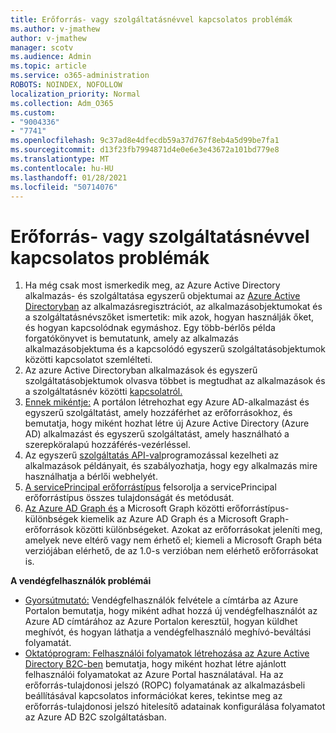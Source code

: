 ```yaml
---
title: Erőforrás- vagy szolgáltatásnévvel kapcsolatos problémák
ms.author: v-jmathew
author: v-jmathew
manager: scotv
ms.audience: Admin
ms.topic: article
ms.service: o365-administration
ROBOTS: NOINDEX, NOFOLLOW
localization_priority: Normal
ms.collection: Adm_O365
ms.custom:
- "9004336"
- "7741"
ms.openlocfilehash: 9c37ad8e4dfecdb59a37d767f8eb4a5d99be7fa1
ms.sourcegitcommit: d13f23fb7994871d4e0e6e3e43672a101bd779e8
ms.translationtype: MT
ms.contentlocale: hu-HU
ms.lasthandoff: 01/28/2021
ms.locfileid: "50714076"
---
```

# <a name="issues-with-a-resource-or-service-principal"></a>Erőforrás- vagy szolgáltatásnévvel kapcsolatos problémák

1. Ha még csak most ismerkedik meg, az Azure Active Directory alkalmazás- és szolgáltatása egyszerű objektumai az [Azure Active Directoryban](https://docs.microsoft.com/azure/active-directory/develop/app-objects-and-service-principals) az alkalmazásregisztrációt, az alkalmazásobjektumokat és a szolgáltatásnévszőket ismertetik: mik azok, hogyan használják őket, és hogyan kapcsolódnak egymáshoz. Egy több-bérlős példa forgatókönyvet is bemutatunk, amely az alkalmazás alkalmazásobjektuma és a kapcsolódó egyszerű szolgáltatásobjektumok közötti kapcsolatot szemlélteti.
2. Az azure Active Directoryban alkalmazások és egyszerű szolgáltatásobjektumok olvasva többet is megtudhat az alkalmazások és a szolgáltatásnév közötti [kapcsolatról.](https://docs.microsoft.com/azure/active-directory/develop/app-objects-and-service-principals)
3. [Ennek mikéntje:](https://docs.microsoft.com/azure/active-directory/develop/howto-create-service-principal-portal) A portálon létrehozhat egy Azure AD-alkalmazást és egyszerű szolgáltatást, amely hozzáférhet az erőforrásokhoz, és bemutatja, hogy miként hozhat létre új Azure Active Directory (Azure AD) alkalmazást és egyszerű szolgáltatást, amely használható a szerepköralapú hozzáférés-vezérléssel.
4. Az egyszerű [szolgáltatás API-val](https://docs.microsoft.com/graph/api/resources/serviceprincipal)programozással kezelheti az alkalmazások példányait, és szabályozhatja, hogy egy alkalmazás mire használhatja a bérlői webhelyét.
5. [A servicePrincipal erőforrástípus](https://docs.microsoft.com/graph/api/resources/serviceprincipal) felsorolja a servicePrincipal erőforrástípus összes tulajdonságát és metódusát.
6. [Az Azure AD Graph és](https://docs.microsoft.com/graph/migrate-azure-ad-graph-resource-differences) a Microsoft Graph közötti erőforrástípus-különbségek kiemelik az Azure AD Graph és a Microsoft Graph-erőforrások közötti különbségeket. Azokat az erőforrásokat jeleníti meg, amelyek neve eltérő vagy nem érhető el; kiemeli a Microsoft Graph béta verziójában elérhető, de az 1.0-s verzióban nem elérhető erőforrásokat is.

**A vendégfelhasználók problémái**

- [Gyorsútmutató:](https://docs.microsoft.com/azure/active-directory/external-identities/b2b-quickstart-add-guest-users-portal#prerequisites) Vendégfelhasználók felvétele a címtárba az Azure Portalon bemutatja, hogy miként adhat hozzá új vendégfelhasználót az Azure AD címtárához az Azure Portalon keresztül, hogyan küldhet meghívót, és hogyan láthatja a vendégfelhasználó meghívó-beváltási folyamatát.
- [Oktatóprogram: Felhasználói folyamatok létrehozása az Azure Active Directory B2C-ben](https://docs.microsoft.com/azure/active-directory-b2c/tutorial-create-user-flows) bemutatja, hogy miként hozhat létre ajánlott felhasználói folyamatokat az Azure Portal használatával. Ha az erőforrás-tulajdonosi jelszó (ROPC) folyamatának az alkalmazásbeli beállításával kapcsolatos információkat keres, tekintse meg az erőforrás-tulajdonosi jelszó hitelesítő adatainak konfigurálása folyamatot az Azure AD B2C szolgáltatásban.
